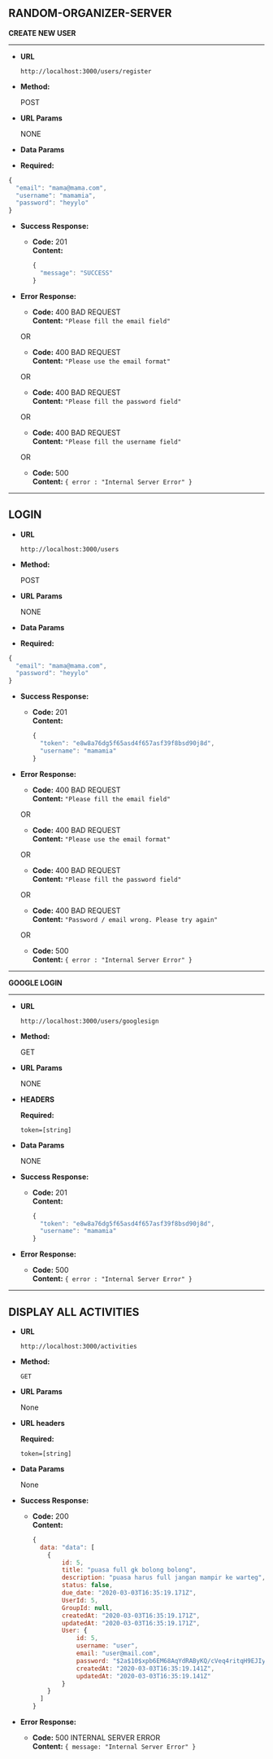 ## RANDOM-ORGANIZER-SERVER

**CREATE NEW USER**

----
  
* **URL**

  `http://localhost:3000/users/register` 

* **Method:**
  
  POST
  
*  **URL Params**

   NONE

* **Data Params**

*   **Required:**

  ```javascript
  {
    "email": "mama@mama.com",
    "username": "mamamia",
    "password": "heyylo"
  }
  ```

* **Success Response:**

  * **Code:** 201 <br />
    **Content:** 
    ```javascript
    {
      "message": "SUCCESS"
    }
    ```
 
* **Error Response:**

  * **Code:** 400 BAD REQUEST <br />
    **Content:** `"Please fill the email field"`

  OR

  * **Code:** 400 BAD REQUEST <br />
    **Content:** `"Please use the email format"`

  OR

  * **Code:** 400 BAD REQUEST <br />
    **Content:** `"Please fill the password field"`

  OR

  * **Code:** 400 BAD REQUEST <br />
    **Content:** `"Please fill the username field"`

  OR

  * **Code:** 500 <br />
    **Content:** `{ error : "Internal Server Error" }`

----
**LOGIN**
----
  
* **URL**

  `http://localhost:3000/users` 

* **Method:**
  
  POST
  
*  **URL Params**

   NONE

* **Data Params**

*   **Required:**

  ```javascript
  {
    "email": "mama@mama.com",
    "password": "heyylo"
  }
  ```

* **Success Response:**

  * **Code:** 201 <br />
    **Content:** 
    ```javascript
    {
      "token": "e8w8a76dg5f65asd4f657asf39f8bsd90j8d",
      "username": "mamamia"
    }
    ```
 
* **Error Response:**

  * **Code:** 400 BAD REQUEST <br />
    **Content:** `"Please fill the email field"`

  OR

  * **Code:** 400 BAD REQUEST <br />
    **Content:** `"Please use the email format"`

  OR

  * **Code:** 400 BAD REQUEST <br />
    **Content:** `"Please fill the password field"`

  OR

  * **Code:** 400 BAD REQUEST <br />
    **Content:** `"Password / email wrong. Please try again"`

  OR

  * **Code:** 500 <br />
    **Content:** `{ error : "Internal Server Error" }`

----

**GOOGLE LOGIN**

----
  
* **URL**

  `http://localhost:3000/users/googlesign` 

* **Method:**
  
  GET
  
*  **URL Params**

   NONE

*  **HEADERS**

    **Required:**

    `token=[string]`

* **Data Params**

    NONE

* **Success Response:**

  * **Code:** 201 <br />
    **Content:** 
    ```javascript
    {
      "token": "e8w8a76dg5f65asd4f657asf39f8bsd90j8d",
      "username": "mamamia"
    }
    ```
 
* **Error Response:**

  * **Code:** 500 <br />
    **Content:** `{ error : "Internal Server Error" }`

----

**DISPLAY ALL ACTIVITIES**
----
  
* **URL**

  `http://localhost:3000/activities`

* **Method:**

  `GET`
  
*  **URL Params**

    None

*  **URL headers**

    **Required:**

    `token=[string]`

* **Data Params**

    None

* **Success Response:**

  * **Code:** 200 <br />
    **Content:** 
    ```javascript
    {
      data: "data": [
        {
            id: 5,
            title: "puasa full gk bolong bolong",
            description: "puasa harus full jangan mampir ke warteg",
            status: false,
            due_date: "2020-03-03T16:35:19.171Z",
            UserId: 5,
            GroupId: null,
            createdAt: "2020-03-03T16:35:19.171Z",
            updatedAt: "2020-03-03T16:35:19.171Z",
            User: {
                id: 5,
                username: "user",
                email: "user@mail.com",
                password: "$2a$10$xpb6EM68AqYdRAByKQ/cVeq4ritqH9EJIyNSxI52o0sIzklA9rY7q",
                createdAt: "2020-03-03T16:35:19.141Z",
                updatedAt: "2020-03-03T16:35:19.141Z"
            }
        }
      ]
    }
    ```

* **Error Response:**

  * **Code:** 500 INTERNAL SERVER ERROR <br />
    **Content:** `{ message: "Internal Server Error" }`
